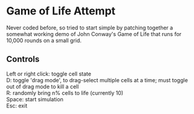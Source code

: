 # Game of Life Attempt

Never coded before, so tried to start simple by patching together a somewhat working demo of John Conway's Game of Life that runs for 10,000 rounds on a small grid.

## Controls
Left or right click: toggle cell state  
D: toggle 'drag mode', to drag-select multiple cells at a time; must toggle out of drag mode to kill a cell  
R: randomly bring n% cells to life (currently 10)  
Space: start simulation  
Esc: exit  
